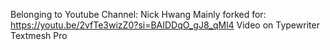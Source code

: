 Belonging to Youtube Channel: Nick Hwang
Mainly forked for: https://youtu.be/2vfTe3wizZ0?si=BAIDDqO_gJ8_qMl4
  Video on Typewriter Textmesh Pro
